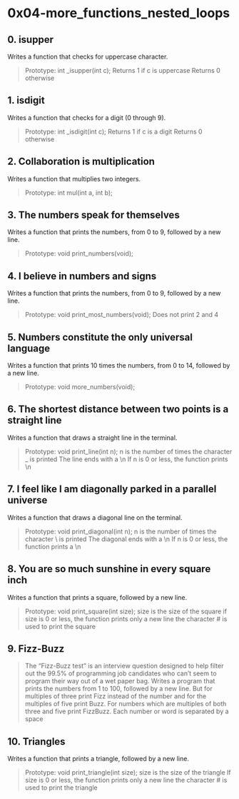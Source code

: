 # 0x04-more_functions_nested_loops
## 0. isupper
Writes a function that checks for uppercase character.
> Prototype: int _isupper(int c);
Returns 1 if c is uppercase
Returns 0 otherwise
## 1. isdigit
Writes a function that checks for a digit (0 through 9).
> Prototype: int _isdigit(int c);
Returns 1 if c is a digit
Returns 0 otherwise
## 2. Collaboration is multiplication
Writes a function that multiplies two integers.
> Prototype: int mul(int a, int b);
## 3. The numbers speak for themselves
Writes a function that prints the numbers, from 0 to 9, followed by a new line.
> Prototype: void print_numbers(void);
## 4. I believe in numbers and signs
Writes a function that prints the numbers, from 0 to 9, followed by a new line.
> Prototype: void print_most_numbers(void);
> Does not print 2 and 4
## 5. Numbers constitute the only universal language
Writes a function that prints 10 times the numbers, from 0 to 14, followed by a new line.
> Prototype: void more_numbers(void);
## 6. The shortest distance between two points is a straight line
Writes a function that draws a straight line in the terminal.
> Prototype: void print_line(int n);
>  n is the number of times the character _  is printed
The line ends with a \n
> If n is 0 or less, the function prints \n
## 7. I feel like I am diagonally parked in a parallel universe
Writes a function that draws a diagonal line on the terminal.
> Prototype: void print_diagonal(int n);
> n is the number of times the character \ is printed
> The diagonal ends with a \n
> If n is 0 or less, the function prints a \n
## 8. You are so much sunshine in every square inch
Writes a function that prints a square, followed by a new line.
> Prototype: void print_square(int size);
>  size is the size of the square
> if size is 0 or less, the function prints only a new line
> the character # is used to print the square
## 9. Fizz-Buzz
> The “Fizz-Buzz test” is an interview question designed to help filter out the 99.5% of programming job candidates who can’t seem to program their way out of a wet paper bag.
Writes a program that prints the numbers from 1 to 100, followed by a new line. But for multiples of three print Fizz instead of the number and for the multiples of five print Buzz. For numbers which are multiples of both three and five print FizzBuzz.
Each number or word is separated by a space
## 10. Triangles
Writes a function that prints a triangle, followed by a new line.
> Prototype: void print_triangle(int size);
> size is the size of the triangle
> If size is 0 or less, the function prints only a new line
> the character # is used to print the triangle
